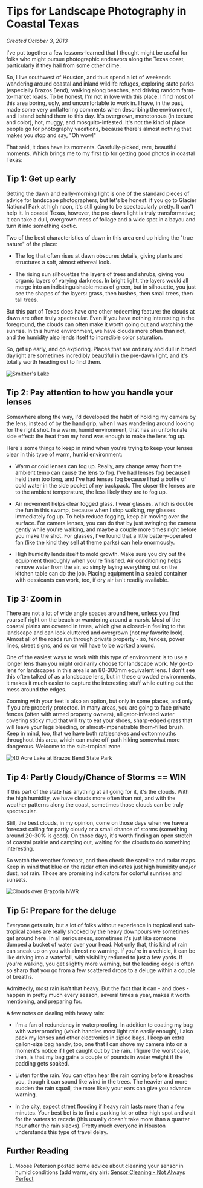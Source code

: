 Tips for Landscape Photography in Coastal Texas
===============================================

_Created October 3, 2013_

I've put together a few lessons-learned that I thought might be useful for folks who might pursue photographic endeavors along the Texas coast, particularly if they hail from some other clime.

So, I live southwest of Houston, and thus spend a lot of weekends wandering around coastal and inland wildlife refuges, exploring state parks (especially Brazos Bend), walking along beaches, and driving random farm-to-market roads.  To be honest, I'm not in love with this place.  I find most of this area boring, ugly, and uncomfortable to work in.  I have, in the past, made some very unflattering comments when describing the environment, and I stand behind them to this day.  It's overgrown, monotonous (in texture and color), hot, muggy, and mosquito-infested.  It's not the kind of place people go for photography vacations, because there's almost nothing that makes you stop and say, "Oh wow!"

That said, it does have its moments. Carefully-picked, rare, beautiful moments.  Which brings me to my first tip for getting good photos in coastal Texas:

Tip 1: Get up early
-------------------

Getting the dawn and early-morning light is one of the standard pieces of advice for landscape photographers, but let's be honest: if you go to Glacier National Park at high noon, it's still going to be spectacularly pretty. It can't help it.  In coastal Texas, however, the pre-dawn light is truly transformative; it can take a dull, overgrown mess of foliage and a wide spot in a bayou and turn it into something exotic.

Two of the best characteristics of dawn in this area end up hiding the "true nature" of the place:

* The fog that often rises at dawn obscures details, giving plants and structures a soft, almost ethereal look.

* The rising sun silhouettes the layers of trees and shrubs, giving you organic layers of varying darkness. In bright light, the layers would all merge into an indistinguishable mess of green, but in silhouette, you just see the shapes of the layers: grass, then bushes, then small trees, then tall trees.

But this part of Texas does have one other redeeming feature: the clouds at dawn are often truly spectacular.  Even if you have nothing interesting in the foreground, the clouds can often make it worth going out and watching the sunrise.  In this humid environment, we have clouds more often than not, and the humidity also lends itself to incredible color saturation.

So, get up early, and go exploring.  Places that are ordinary and dull in broad daylight are sometimes incredibly beautiful in the pre-dawn light, and it's totally worth heading out to find them.

![Smither's Lake](https://res.cloudinary.com/aseradyn/image/upload/v1643508479/photo-tips-coastal-tx/2013-10-03_DawnAtSmithersLake_s4zbjv.jpg)

Tip 2: Pay attention to how you handle your lenses
--------------------------------------------------

Somewhere along the way, I'd developed the habit of holding my camera by the lens, instead of by the hand grip, when I was wandering around looking for the right shot. In a warm, humid environment, that has an unfortunate side effect: the heat from my hand was enough to make the lens fog up.

Here's some things to keep in mind when you're trying to keep your lenses clear in this type of warm, humid environment:

* Warm _or_ cold lenses can fog up. Really, any change away from the ambient temp can cause the lens to fog. I've had lenses fog because I held them too long, and I've had lenses fog because I had a bottle of cold water in the side pocket of my backpack.  The closer the lenses are to the ambient temperature, the less likely they are to fog up.

* Air movement helps clear fogged glass.  I wear glasses, which is double the fun in this swamp, because when I stop walking, my glasses immediately fog up.  To help reduce fogging, keep air moving over the surface.  For camera lenses, you can do that by just swinging the camera gently while you're walking, and maybe a couple more times right before you make the shot.  For glasses, I've found that a little battery-operated fan (like the kind they sell at theme parks) can help enormously.

* High humidity lends itself to mold growth. Make sure you dry out the equipment thoroughly when you're finished. Air conditioning helps remove water from the air, so simply laying everything out on the kitchen table can do the job. Placing equipment in a sealed container with dessicants can work, too, if dry air isn't readily available.

Tip 3: Zoom in
--------------

There are not a lot of wide angle spaces around here, unless you find yourself right on the beach or wandering around a marsh. Most of the coastal plains are covered in trees, which give a closed-in feeling to the landscape and can look cluttered and overgrown (not my favorite look). Almost all of the roads run through private property - so, fences, power lines, street signs, and so on will have to be worked around.

One of the easiest ways to work with this type of environment is to use a longer lens than you might ordinarily choose for landscape work. My go-to lens for landscapes in this area is an 80-300mm equivalent lens.  I don't see this often talked of as a landscape lens, but in these crowded environments, it makes it much easier to capture the interesting stuff while cutting out the mess around the edges.

Zooming with your feet is also an option, but only in some places, and only if you are properly protected. In many areas, you are going to face private fences (often with armed property owners), alligator-infested water covering sticky mud that will try to eat your shoes, sharp-edged grass that will leave your legs bleeding, or almost-impenetrable thorn-filled brush. Keep in mind, too, that we have both rattlesnakes and cottonmouths throughout this area, which can make off-path hiking somewhat more dangerous. Welcome to the sub-tropical zone.

![40 Acre Lake at Brazos Bend State Park](https://res.cloudinary.com/aseradyn/image/upload/v1643508479/photo-tips-coastal-tx/2013-10-03_40AcreLake_nxltwx.jpg)

Tip 4: Partly Cloudy/Chance of Storms == WIN
--------------------------------------------

If this part of the state has anything at all going for it, it's the clouds. With the high humidity, we have clouds more often than not, and with the weather patterns along the coast, sometimes those clouds can be truly spectacular.

Still, the best clouds, in my opinion, come on those days when we have a forecast calling for partly cloudy or a small chance of storms (something around 20-30% is good). On those days, it's worth finding an open stretch of coastal prairie and camping out, waiting for the clouds to do something interesting.

So watch the weather forecast, and then check the satellite and radar maps. Keep in mind that blue on the radar often indicates just high humidity and/or dust, not rain.  Those are promising indicators for colorful sunrises and sunsets.

![Clouds over Brazoria NWR](https://res.cloudinary.com/aseradyn/image/upload/v1643508478/photo-tips-coastal-tx/2013-10-03_ToweringCloudOverBrazoriaNWR_ygiu33.jpg)

Tip 5: Prepare for the deluge
-----------------------------

Everyone gets rain, but a lot of folks without experience in tropical and sub-tropical zones are really shocked by the heavy downpours we sometimes get around here.  In all seriousness, sometimes it's just like someone dumped a bucket of water over your head.  Not only that, this kind of rain can sneak up on you with almost no warning. If you're in a vehicle, it can be like driving into a waterfall, with visibility reduced to just a few yards. If you're walking, you get slightly more warning, but the leading edge is often so sharp that you go from a few scattered drops to a deluge within a couple of breaths.

Admittedly, _most_ rain isn't that heavy. But the fact that it can - and does - happen in pretty much every season, several times a year, makes it worth mentioning, and preparing for.

A few notes on dealing with heavy rain:

* I'm a fan of redundancy in waterproofing. In addition to coating my bag with waterproofing (which handles most light rain easily enough), I also pack my lenses and other electronics in ziploc bags. I keep an extra gallon-size bag handy, too, one that I can shove my camera into on a moment's notice if I get caught out by the rain.  I figure the worst case, then, is that my bag gains a couple of pounds in water weight if the padding gets soaked.

* Listen for the rain. You can often hear the rain coming before it reaches you, though it can sound like wind in the trees. The heavier and more sudden the rain squall, the more likely your ears can give you advance warning.

* In the city, expect street flooding if heavy rain lasts more than a few minutes. Your best bet is to find a parking lot or other high spot and wait for the waters to recede (this usually doesn't take more than a quarter hour after the rain slacks). Pretty much everyone in Houston understands this type of travel delay.

Further Reading
---------------

1. Moose Peterson posted some advice about cleaning your sensor in humid conditions (add warm, dry air): [Sensor Cleaning - Not Always Perfect](http://www.moosepeterson.com/blog/2013/11/13/sensor-cleaning-not-always-perfect/)